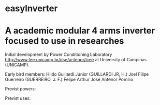 # easyInverter
# A academic modular 4 arms inverter focused to use in researches

Initial development by Power Conditioning Laboratory <http://www.fee.unicamp.br/dse/antenor/lcee> at University of Campinas (UNICAMP).

Early bird members:
Hildo Guillardi Júnior (GUILLARDI JR, H.)
Joel Filipe Guerreiro (GUERREIRO, J. F.)
Felipe
Arthur
José Antenor Pomilio

Previst powers:

Previst uses:

